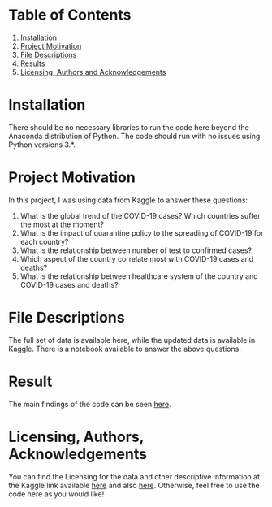 # Table of Contents

1. [Installation](#ins)
2. [Project Motivation](#pro)
3. [File Descriptions](#fil)
4. [Results](#res)
5. [Licensing, Authors and Acknowledgements](#lic)

<a name="ins"></a>
# Installation

There should be no necessary libraries to run the code here beyond the Anaconda distribution of Python. The code should run with no issues using Python versions 3.*.

<a name="pro"></a>
# Project Motivation

In this project, I was using data from Kaggle to answer these questions:

  1. What is the global trend of the COVID-19 cases? Which countries suffer the most at the moment? 
  2. What is the impact of quarantine policy to the spreading of COVID-19 for each country?
  3. What is the relationship between number of test to confirmed cases?
  4. Which aspect of the country correlate most with COVID-19 cases and deaths?
  5. What is the relationship between healthcare system of the country and COVID-19 cases and deaths?  
  
<a name="fil"></a>
# File Descriptions

The full set of data is available here, while the updated data is available in Kaggle. There is a notebook available to answer the above questions.

<a name="res"></a>
# Result

The main findings of the code can be seen [here](https://medium.com/@dhaneswara.mandrasa/covid-19-this-is-why-some-countries-suffer-more-than-others-6ca7ee3e3c25).

<a name="lic"></a>
# Licensing, Authors, Acknowledgements

You can find the Licensing for the data and other descriptive information at the Kaggle link available [here](https://www.kaggle.com/sudalairajkumar/novel-corona-virus-2019-dataset) and also [here](https://www.kaggle.com/koryto/countryinfo). Otherwise, feel free to use the code here as you would like!

